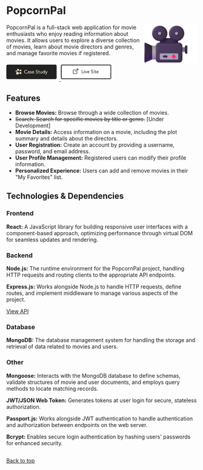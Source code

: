 # PopcornPal <a name="top"></a>
<img align="right" src="images/moviecamera.svg" alt="Movie Camera" width="140"/>
PopcornPal is a full-stack web application for movie enthusiasts who enjoy reading information about movies. It allows users to explore a diverse collection of movies, learn about movie directors and genres, and manage favorite movies if registered.
<br><br>

<a align="left" href="https://monicaalyssa.github.io/portfolio/static/media/PopcornPal%20Case%20Study.a824b9a9c9ba5081dc47.pdf" target="_blank">
<img src="images/case-study.png" alt="Case Study Button" width="140" height="auto"/>
</a>
    
<a align="left" href="https://popcornpal.netlify.app/" target="_blank">
<img src="images/live-site.png" alt="Live Website Button" width="140" height="auto"/>
</a>

## Features

- **Browse Movies:** Browse through a wide collection of movies.
- ~~Search: Search for specific movies by title or genre.~~ [Under Development]
- **Movie Details:** Access information on a movie, including the plot summary and details about the directors.
- **User Registration:** Create an account by providing a username, password, and email address.
- **User Profile Management:** Registered users can modify their profile information.
- **Personalized Experience:** Users can add and remove movies in their "My Favorites" list.

## Technologies & Dependencies
### Frontend
<strong>React:</strong> A JavaScript library for building responsive user interfaces with a component-based approach, optimizing performance through virtual DOM for seamless updates and rendering.

### Backend
<strong>Node.js:</strong> The runtime environment for the PopcornPal project, handling HTTP requests and routing clients to the appropriate API endpoints.

<strong>Express.js:</strong> Works alongside Node.js to handle HTTP requests, define routes, and implement middleware to manage various aspects of the project.

[View API](https://github.com/monicaalyssa/movie-api)

### Database
<strong>MongoDB:</strong> The database management system for handling the storage and retrieval of data related to movies and users.

### Other
<strong>Mongoose:</strong> Interacts with the MongoDB database to define schemas, validate structures of movie and user documents, and employs query methods to locate matching records.

<strong>JWT/JSON Web Token:</strong> Generates tokens at user login for secure, stateless authorization.

<strong>Passport.js:</strong> Works alongside JWT authentication to handle authentication and authorization between endpoints on the web server.

<strong>Bcrypt:</strong> Enables secure login authentication by hashing users' passwords for enhanced security.

##
[Back to top](#top)
